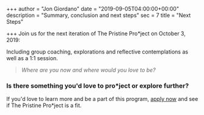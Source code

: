 +++
author = "Jon Giordano"
date = "2019-09-05T04:00:00+00:00"
description = "Summary, conclusion and next steps"
sec = 7
title = "Next Steps"

+++
Join us for the next iteration of The Pristine Pro*ject on October 3, 2019:

Including group coaching, explorations and reflective contemplations as well as a 1:1 session.

> _Where are you now and where would you love to be?_

### Is there something you'd love to pro*ject or explore further?

If you'd love to learn more and be a part of this program, [apply now](https://forms.gle/2VDuMcgG4oySLSi17 "Apply Now") and see if The Pristine Pro*ject is a fit.